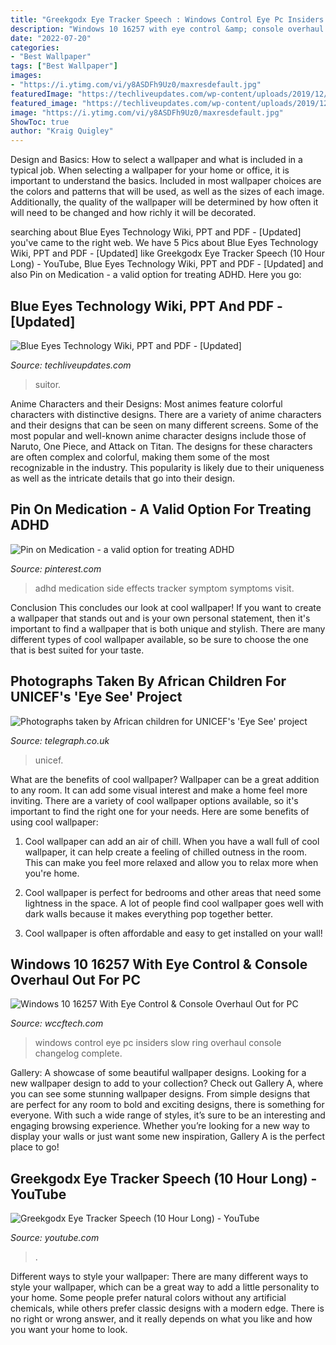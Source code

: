 ```yaml
---
title: "Greekgodx Eye Tracker Speech : Windows Control Eye Pc Insiders Slow Ring Overhaul Console Changelog Complete"
description: "Windows 10 16257 with eye control &amp; console overhaul out for pc"
date: "2022-07-20"
categories:
- "Best Wallpaper"
tags: ["Best Wallpaper"]
images:
- "https://i.ytimg.com/vi/y8ASDFh9Uz0/maxresdefault.jpg"
featuredImage: "https://techliveupdates.com/wp-content/uploads/2019/12/Simple-User-Interest-Tracker.jpg"
featured_image: "https://techliveupdates.com/wp-content/uploads/2019/12/Simple-User-Interest-Tracker.jpg"
image: "https://i.ytimg.com/vi/y8ASDFh9Uz0/maxresdefault.jpg"
ShowToc: true
author: "Kraig Quigley"
---
```



Design and Basics: How to select a wallpaper and what is included in a typical job.
When selecting a wallpaper for your home or office, it is important to understand the basics. Included in most wallpaper choices are the colors and patterns that will be used, as well as the sizes of each image. Additionally, the quality of the wallpaper will be determined by how often it will need to be changed and how richly it will be decorated.

	

		
searching about Blue Eyes Technology Wiki, PPT and PDF - [Updated] you've came to the right web. We have 5 Pics about Blue Eyes Technology Wiki, PPT and PDF - [Updated] like Greekgodx Eye Tracker Speech (10 Hour Long) - YouTube, Blue Eyes Technology Wiki, PPT and PDF - [Updated] and also Pin on Medication - a valid option for treating ADHD. Here you go:
		
    
## Blue Eyes Technology Wiki, PPT And PDF - [Updated]

<img loading=lazy src="https://techliveupdates.com/wp-content/uploads/2019/12/Simple-User-Interest-Tracker.jpg" onerror="this.onerror=null;this.src='https://tse4.mm.bing.net/th?id=OIP.A2CsCalx1mXQej_x7REiZAHaD2&amp;pid=15.1';" alt="Blue Eyes Technology Wiki, PPT and PDF - [Updated]">

_Source: techliveupdates.com_

>suitor. 

	

Anime Characters and their Designs: Most animes feature colorful characters with distinctive designs.
There are a variety of anime characters and their designs that can be seen on many different screens. Some of the most popular and well-known anime character designs include those of Naruto, One Piece, and Attack on Titan. The designs for these characters are often complex and colorful, making them some of the most recognizable in the industry. This popularity is likely due to their uniqueness as well as the intricate details that go into their design.

    
## Pin On Medication - A Valid Option For Treating ADHD

<img loading=lazy src="https://i.pinimg.com/736x/b3/76/1b/b3761b4f17d8861754b80df62753bc8f--adhd-symptoms-side-effects.jpg" onerror="this.onerror=null;this.src='https://tse4.mm.bing.net/th?id=OIP.1l7te2POw6WrXi_bBwYubwHaG1&amp;pid=15.1';" alt="Pin on Medication - a valid option for treating ADHD">

_Source: pinterest.com_

>adhd medication side effects tracker symptom symptoms visit. 

	

Conclusion
This concludes our look at cool wallpaper! If you want to create a wallpaper that stands out and is your own personal statement, then it's important to find a wallpaper that is both unique and stylish. There are many different types of cool wallpaper available, so be sure to choose the one that is best suited for your taste.

    
## Photographs Taken By African Children For UNICEF&#039;s &#039;Eye See&#039; Project

<img loading=lazy src="https://www.telegraph.co.uk/multimedia/archive/01920/Rokiatou-Guindo_2_1920752i.jpg" onerror="this.onerror=null;this.src='https://tse3.mm.bing.net/th?id=OIP.jJ3C3-iRG1M65OQp4DXQYAHaFj&amp;pid=15.1';" alt="Photographs taken by African children for UNICEF&#039;s &#039;Eye See&#039; project">

_Source: telegraph.co.uk_

>unicef. 

	

What are the benefits of cool wallpaper?
Wallpaper can be a great addition to any room. It can add some visual interest and make a home feel more inviting. There are a variety of cool wallpaper options available, so it's important to find the right one for your needs. Here are some benefits of using cool wallpaper: 
1. Cool wallpaper can add an air of chill. When you have a wall full of cool wallpaper, it can help create a feeling of chilled outness in the room. This can make you feel more relaxed and allow you to relax more when you're home. 

2. Cool wallpaper is perfect for bedrooms and other areas that need some lightness in the space. A lot of people find cool wallpaper goes well with dark walls because it makes everything pop together better. 

3. Cool wallpaper is often affordable and easy to get installed on your wall!

    
## Windows 10 16257 With Eye Control &amp; Console Overhaul Out For PC

<img loading=lazy src="https://cdn.wccftech.com/wp-content/uploads/2017/08/windows-10-eye-control.gif" onerror="this.onerror=null;this.src='https://tse2.mm.bing.net/th?id=OIP.iVIePdIqY0R54zuYpmdk4QHaEq&amp;pid=15.1';" alt="Windows 10 16257 With Eye Control &amp; Console Overhaul Out for PC">

_Source: wccftech.com_

>windows control eye pc insiders slow ring overhaul console changelog complete. 

	

Gallery: A showcase of some beautiful wallpaper designs.
Looking for a new wallpaper design to add to your collection? Check out Gallery A, where you can see some stunning wallpaper designs. From simple designs that are perfect for any room to bold and exciting designs, there is something for everyone. With such a wide range of styles, it’s sure to be an interesting and engaging browsing experience. Whether you’re looking for a new way to display your walls or just want some new inspiration, Gallery A is the perfect place to go!





	
	
    
## Greekgodx Eye Tracker Speech (10 Hour Long) - YouTube

<img loading=lazy src="https://i.ytimg.com/vi/y8ASDFh9Uz0/maxresdefault.jpg" onerror="this.onerror=null;this.src='https://tse3.mm.bing.net/th?id=OIP.ADH1CB4kDCkiibnZ78SKFgHaEK&amp;pid=15.1';" alt="Greekgodx Eye Tracker Speech (10 Hour Long) - YouTube">

_Source: youtube.com_

>. 

	

Different ways to style your wallpaper:
There are many different ways to style your wallpaper, which can be a great way to add a little personality to your home. Some people prefer natural colors without any artificial chemicals, while others prefer classic designs with a modern edge. There is no right or wrong answer, and it really depends on what you like and how you want your home to look.

